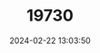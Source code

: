 ---
title: "19730"
category: "Riekoperla darlingtoni"
draft: false
date: 2024-02-22 13:03:50
languages:
  English: ["Mount Donna Buang Wingless Stonefly"]
---